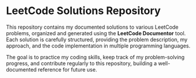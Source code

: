 # LeetCode Solutions Repository

This repository contains my documented solutions to various LeetCode problems, organized and generated using the **LeetCode Documentor** tool. Each solution is carefully structured, providing the problem description, my approach, and the code implementation in multiple programming languages. 

The goal is to practice my coding skills, keep track of my problem-solving progress, and contribute regularly to this repository, building a well-documented reference for future use.

